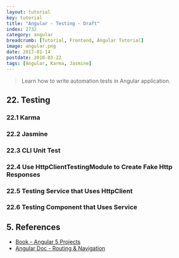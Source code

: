 ```yaml
---
layout: tutorial
key: tutorial
title: "Angular - Testing - Draft"
index: 2732
category: angular
breadcrumb: [Tutorial, Frontend, Angular Tutorial]
image: angular.png
date: 2017-01-14
postdate: 2018-03-22
tags: [Angular, Karma, Jasmine]
---
```


> Learn how to write automation tests in Angular application.

## 22. Testing
### 22.1 Karma
### 22.2 Jasmine
### 22.3 CLI Unit Test
### 22.4 Use HttpClientTestingModule to Create Fake Http Responses
### 22.5 Testing Service that Uses HttpClient
### 22.6 Testing Component that Uses Service


## 5. References
* [Book - Angular 5 Projects](https://www.amazon.com/Angular-Projects-Learn-Single-Applications/dp/148423278X)
* [Angular Doc - Routing & Navigation](https://angular.io/guide/router)
